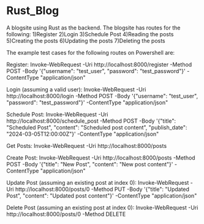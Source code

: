 # Rust_Blog
A blogsite using Rust as the backend. The blogsite has routes for the following:
1)Register
2)Login
3)Schedule Post
4)Reading the posts
5)Creating the posts
6)Updating the posts
7)Deleting the posts

The example test cases for the following routes on Powershell are:

Register:
Invoke-WebRequest -Uri http://localhost:8000/register -Method POST -Body '{"username": "test_user", "password": "test_password"}' -ContentType "application/json"

Login (assuming a valid user):
Invoke-WebRequest -Uri http://localhost:8000/login -Method POST -Body '{"username": "test_user", "password": "test_password"}' -ContentType "application/json"

Schedule Post:
Invoke-WebRequest -Uri http://localhost:8000/schedule_post -Method POST -Body '{"title": "Scheduled Post", "content": "Scheduled post content", "publish_date": "2024-03-05T12:00:00Z"}' -ContentType "application/json"

Get Posts:
Invoke-WebRequest -Uri http://localhost:8000/posts

Create Post:
Invoke-WebRequest -Uri http://localhost:8000/posts -Method POST -Body '{"title": "New Post", "content": "New post content"}' -ContentType "application/json"

Update Post (assuming an existing post at index 0):
Invoke-WebRequest -Uri http://localhost:8000/posts/0 -Method PUT -Body '{"title": "Updated Post", "content": "Updated post content"}' -ContentType "application/json"

Delete Post (assuming an existing post at index 0):
Invoke-WebRequest -Uri http://localhost:8000/posts/0 -Method DELETE
